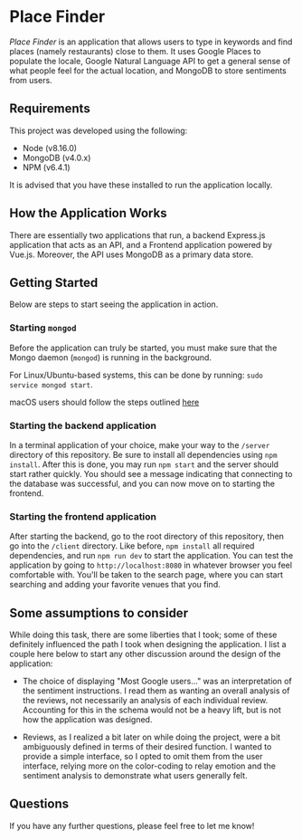 # Place Finder

*Place Finder* is an application that allows users to type in keywords and find places (namely restaurants) close to them. It uses Google Places to populate the locale, Google Natural Language API to get a general sense of what people feel for the actual location, and MongoDB to store sentiments from users. 

## Requirements

This project was developed using the following:

- Node (v8.16.0)
- MongoDB (v4.0.x)
- NPM (v6.4.1)

It is advised that you have these installed to run the application locally. 

## How the Application Works

There are essentially two applications that run, a backend Express.js application that acts as an API, and a Frontend application powered by Vue.js. Moreover, the API uses MongoDB as a primary data store.

## Getting Started

Below are steps to start seeing the application in action.

### Starting `mongod`

Before the application can truly be started, you must make sure that the Mongo daemon (`mongod`) is running in the background. 

For Linux/Ubuntu-based systems, this can be done by running: `sudo service mongod start`. 

macOS users should follow the steps outlined [here](https://docs.mongodb.com/manual/tutorial/install-mongodb-on-os-x/)

### Starting the backend application

In a terminal application of your choice, make your way to the `/server` directory of this repository. Be sure to install all dependencies using `npm install`. After this is done, you may run `npm start` and the server should start rather quickly. You should see a message indicating that connecting to the database was successful, and you can now move on to starting the frontend.


### Starting the frontend application

After starting the backend, go to the root directory of this repository, then go into the `/client` directory. Like before, `npm install` all required dependencies, and run `npm run dev` to start the application. You can test the application by going to `http://localhost:8080` in whatever browser you feel comfortable with. You'll be taken to the search page, where you can start searching and adding your favorite venues that you find. 

## Some assumptions to consider

While doing this task, there are some liberties that I took; some of these definitely influenced the path I took when designing the application. I list a couple here below to start any other discussion around the design of the application:

- The choice of displaying "Most Google users..." was an interpretation of the sentiment instructions. I read them as wanting an overall analysis of the reviews, not necessarily an analysis of each individual review. Accounting for this in the schema would not be a heavy lift, but is not how the application was designed. 

- Reviews, as I realized a bit later on while doing the project, were a bit ambiguously defined in terms of their desired function. I wanted to provide a simple interface, so I opted to omit them from the user interface, relying more on the color-coding to relay emotion and the sentiment analysis to demonstrate what users generally felt.

## Questions

If you have any further questions, please feel free to let me know!